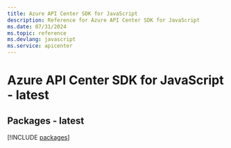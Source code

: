 ```yaml
---
title: Azure API Center SDK for JavaScript
description: Reference for Azure API Center SDK for JavaScript
ms.date: 07/31/2024
ms.topic: reference
ms.devlang: javascript
ms.service: apicenter
---
```

# Azure API Center SDK for JavaScript - latest
## Packages - latest
[!INCLUDE [packages](api-center-index.md)]